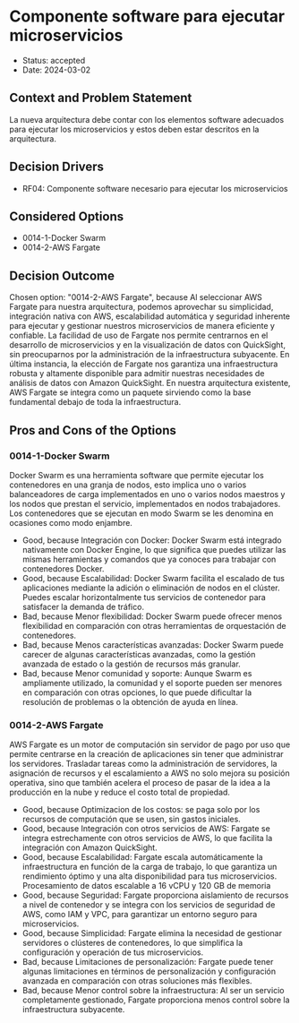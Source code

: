 # Componente software para ejecutar microservicios

* Status: accepted
* Date: 2024-03-02

## Context and Problem Statement

La nueva arquitectura debe contar con los elementos software adecuados para ejecutar los microservicios y estos deben estar descritos en la arquitectura.

## Decision Drivers

* RF04: Componente software necesario para ejecutar los microservicios

## Considered Options

* 0014-1-Docker Swarm
* 0014-2-AWS Fargate

## Decision Outcome

Chosen option: "0014-2-AWS Fargate", because Al seleccionar AWS Fargate para nuestra arquitectura, podemos aprovechar su simplicidad, integración nativa con AWS, escalabilidad automática y seguridad inherente para ejecutar y gestionar nuestros microservicios de manera eficiente y confiable. La facilidad de uso de Fargate nos permite centrarnos en el desarrollo de microservicios y en la visualización de datos con QuickSight, sin preocuparnos por la administración de la infraestructura subyacente. En última instancia, la elección de Fargate nos garantiza una infraestructura robusta y altamente disponible para admitir nuestras necesidades de análisis de datos con Amazon QuickSight.
En nuestra arquitectura existente, AWS Fargate se integra como un paquete sirviendo como la base fundamental debajo de toda la infraestructura.

## Pros and Cons of the Options

### 0014-1-Docker Swarm

Docker Swarm es una herramienta software que permite ejecutar los contenedores en una granja de nodos, esto implica uno o varios balanceadores de carga implementados en uno o varios nodos maestros y los nodos que prestan el servicio, implementados en nodos trabajadores. Los contenedores que se ejecutan en modo Swarm se les denomina en ocasiones como modo enjambre.

* Good, because Integración con Docker: Docker Swarm está integrado nativamente con Docker Engine, lo que significa que puedes utilizar las mismas herramientas y comandos que ya conoces para trabajar con contenedores Docker.
* Good, because Escalabilidad: Docker Swarm facilita el escalado de tus aplicaciones mediante la adición o eliminación de nodos en el clúster. Puedes escalar horizontalmente tus servicios de contenedor para satisfacer la demanda de tráfico.
* Bad, because Menor flexibilidad: Docker Swarm puede ofrecer menos flexibilidad en comparación con otras herramientas de orquestación de contenedores.
* Bad, because Menos características avanzadas: Docker Swarm puede carecer de algunas características avanzadas, como la gestión avanzada de estado o la gestión de recursos más granular.
* Bad, because Menor comunidad y soporte: Aunque Swarm es ampliamente utilizado, la comunidad y el soporte pueden ser menores en comparación con otras opciones, lo que puede dificultar la resolución de problemas o la obtención de ayuda en línea.

### 0014-2-AWS Fargate

AWS Fargate es un motor de computación sin servidor de pago por uso que permite centrarse en la creación de aplicaciones sin tener que administrar los servidores. Trasladar tareas como la administración de servidores, la asignación de recursos y el escalamiento a AWS no solo mejora su posición operativa, sino que también acelera el proceso de pasar de la idea a la producción en la nube y reduce el costo total de propiedad.

* Good, because Optimizacion de los costos: se paga solo por los recursos de computación que se usen, sin gastos iniciales.
* Good, because Integración con otros servicios de AWS: Fargate se integra estrechamente con otros servicios de AWS, lo que facilita la integración con Amazon QuickSight.
* Good, because Escalabilidad: Fargate escala automáticamente la infraestructura en función de la carga de trabajo, lo que garantiza un rendimiento óptimo y una alta disponibilidad para tus microservicios. Procesamiento de datos escalable a 16 vCPU y 120 GB de memoria
* Good, because Seguridad: Fargate proporciona aislamiento de recursos a nivel de contenedor y se integra con los servicios de seguridad de AWS, como IAM y VPC, para garantizar un entorno seguro para microservicios.
* Good, because Simplicidad: Fargate elimina la necesidad de gestionar servidores o clústeres de contenedores, lo que simplifica la configuración y operación de tus microservicios.
* Bad, because Limitaciones de personalización: Fargate puede tener algunas limitaciones en términos de personalización y configuración avanzada en comparación con otras soluciones más flexibles.
* Bad, because Menor control sobre la infraestructura: Al ser un servicio completamente gestionado, Fargate proporciona menos control sobre la infraestructura subyacente.
